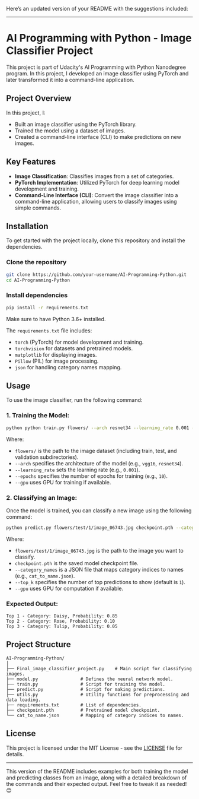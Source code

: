 Here’s an updated version of your README with the suggestions included:

---

# AI Programming with Python - Image Classifier Project

This project is part of Udacity's AI Programming with Python Nanodegree program. In this project, I developed an image classifier using PyTorch and later transformed it into a command-line application.

## Project Overview

In this project, I:
- Built an image classifier using the PyTorch library.
- Trained the model using a dataset of images.
- Created a command-line interface (CLI) to make predictions on new images.

## Key Features

- **Image Classification**: Classifies images from a set of categories.
- **PyTorch Implementation**: Utilized PyTorch for deep learning model development and training.
- **Command-Line Interface (CLI)**: Convert the image classifier into a command-line application, allowing users to classify images using simple commands.

## Installation

To get started with the project locally, clone this repository and install the dependencies.

### Clone the repository

```bash
git clone https://github.com/your-username/AI-Programming-Python.git
cd AI-Programming-Python
```

### Install dependencies

```bash
pip install -r requirements.txt
```

Make sure to have Python 3.6+ installed.

The `requirements.txt` file includes:
- `torch` (PyTorch) for model development and training.
- `torchvision` for datasets and pretrained models.
- `matplotlib` for displaying images.
- `Pillow` (PIL) for image processing.
- `json` for handling category names mapping.

## Usage

To use the image classifier, run the following command:

### 1. Training the Model:

```bash
python python train.py flowers/ --arch resnet34 --learning_rate 0.001 --hidden_units 512 --epochs 10 --gpu
```

Where:
- `flowers/` is the path to the image dataset (including train, test, and validation subdirectories).
- `--arch` specifies the architecture of the model (e.g., `vgg16`, `resnet34`).
- `--learning_rate` sets the learning rate (e.g., `0.001`).
- `--epochs` specifies the number of epochs for training (e.g., `10`).
- `--gpu` uses GPU for training if available.

### 2. Classifying an Image:

Once the model is trained, you can classify a new image using the following command:

```bash
python predict.py flowers/test/1/image_06743.jpg checkpoint.pth --category_names cat_to_name.json --top_k 3 --gpu
```

Where:
- `flowers/test/1/image_06743.jpg` is the path to the image you want to classify.
- `checkpoint.pth` is the saved model checkpoint file.
- `--category_names` is a JSON file that maps category indices to names (e.g., `cat_to_name.json`).
- `--top_k` specifies the number of top predictions to show (default is `1`).
- `--gpu` uses GPU for computation if available.

### Expected Output:

```text
Top 1 - Category: Daisy, Probability: 0.85
Top 2 - Category: Rose, Probability: 0.10
Top 3 - Category: Tulip, Probability: 0.05
```

## Project Structure

```
AI-Programming-Python/
│
├── Final_image_classifier_project.py    # Main script for classifying images.
├── model.py                # Defines the neural network model.
├── train.py                # Script for training the model.
├── predict.py              # Script for making predictions.
├── utils.py                # Utility functions for preprocessing and data loading.
├── requirements.txt        # List of dependencies.
├── checkpoint.pth          # Pretrained model checkpoint.
└── cat_to_name.json        # Mapping of category indices to names.
```

## License

This project is licensed under the MIT License - see the [LICENSE](LICENSE) file for details.

---

This version of the README includes examples for both training the model and predicting classes from an image, along with a detailed breakdown of the commands and their expected output. Feel free to tweak it as needed! 😊